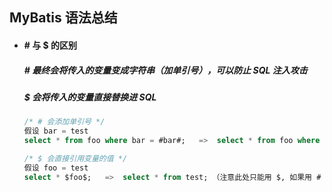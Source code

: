 ## MyBatis 语法总结

- #### # 与 $ 的区别
  ##### # 最终会将传入的变量变成字符串（加单引号），可以防止 SQL 注入攻击
  ##### $ 会将传入的变量直接替换进 SQL
  ```SQL
  /* # 会添加单引号 */
  假设 bar = test
  select * from foo where bar = #bar#;   =>  select * from foo where bar = 'test';

  /* $ 会直接引用变量的值 */
  假设 foo = test
  select * $foo$;   =>  select * from test; （注意此处只能用 $, 如果用 # 会引入单引号造成语法错误）
  ```
